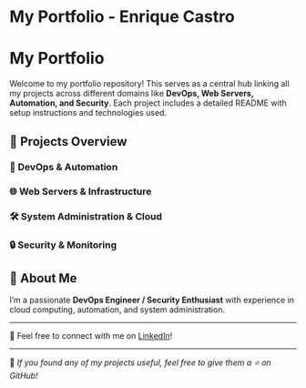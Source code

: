 # My Portfolio - Enrique Castro
# My Portfolio

Welcome to my portfolio repository! This serves as a central hub linking all my projects across different domains like **DevOps, Web Servers, Automation, and Security**. Each project includes a detailed README with setup instructions and technologies used.

## 📂 **Projects Overview**

### 🔧 DevOps & Automation

### 🌐 Web Servers & Infrastructure

### 🛠️ System Administration & Cloud


### 🔒 Security & Monitoring


## 📌 **About Me**
I’m a passionate **DevOps Engineer / Security Enthusiast** with experience in cloud computing, automation, and system administration.



---

💬 Feel free to connect with me on [LinkedIn](https://www.linkedin.com/in/enrique-cs/)!

---

📝 _If you found any of my projects useful, feel free to give them a ⭐ on GitHub!_

